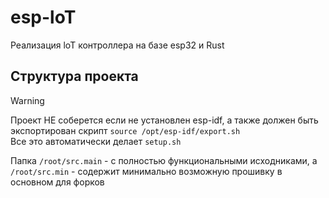 # esp-loT
Реализация loT контроллера на базе esp32 и Rust

## Структура проекта

> [!WARNING]
> Проект НЕ соберется если не установлен esp-idf, а также должен быть экспортирован скрипт `source /opt/esp-idf/export.sh`\
> Все это автоматически делает `setup.sh`

Папка `/root/src.main` - с полностью функциональными исходниками, а <br>
`/root/src.min` - содержит минимально возможную прошивку в основном для форков
